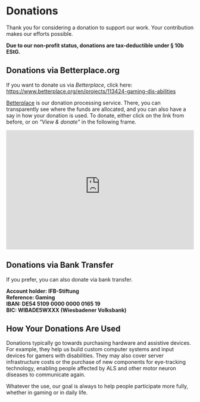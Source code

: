 # Donations

Thank you for considering a donation to support our work. Your contribution makes our efforts possible.

**Due to our non-profit status, donations are tax-deductible under § 10b EStG.**

## Donations via Betterplace.org

If you want to donate us via _Betterplace_, click here:  
https://www.betterplace.org/en/projects/113424-gaming-dis-abilities

[Betterplace](https://www.betterplace.org/en/projects/113424-gaming-dis-abilities) is our donation processing service.
There, you can transparently see where the funds are allocated, and you can also have a say in how your donation is used.
To donate, either click on the link from before, or on _"View & donate"_ in the following frame.

<iframe src="https://www.betterplace-widget.org/projects/113424?l=en" width="100%" height="320" frameborder="0" marginwidth="0" marginheight="0"></iframe>

## **Donations via Bank Transfer**

If you prefer, you can also donate via bank transfer.

**Account holder: IFB-Stiftung  
Reference: Gaming  
IBAN: DE54 5109 0000 0000 0165 19  
BIC: WIBADE5WXXX (Wiesbadener Volksbank)**

## How Your Donations Are Used

Donations typically go towards purchasing hardware and assistive devices.
For example, they help us build custom computer systems and input devices for gamers with disabilities.
They may also cover server infrastructure costs or the purchase of new components for eye-tracking technology, enabling people affected by ALS and other motor neuron diseases to communicate again.

Whatever the use, our goal is always to help people participate more fully, whether in gaming or in daily life.
